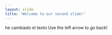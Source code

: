 ```yaml
---
layout: slide
title: "Welcome to our second slide!"
---
```

he cambiado el texto
Use the left arrow to go back!
